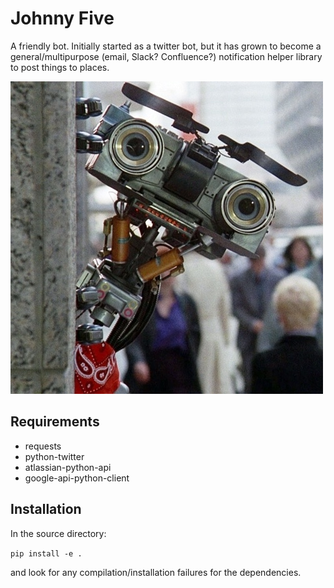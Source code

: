 # Johnny Five

A friendly bot.  Initially started as a twitter bot, but it has grown to become 
a general/multipurpose (email, Slack? Confluence?) notification helper library 
to post things to places.

![johnnyfive](https://github.com/LowellObservatory/JohnnyFive/blob/master/images/johnnyfive.jpg)

## Requirements

- requests
- python-twitter
- atlassian-python-api
- google-api-python-client

## Installation

In the source directory:

```pip install -e .```

and look for any compilation/installation failures for the dependencies.